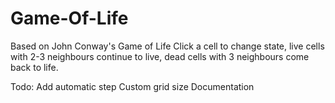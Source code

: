 # Game-Of-Life
Based on John Conway's Game of Life
Click a cell to change state, live cells with 2-3 neighbours continue to live, dead cells with 3 neighbours come back to life.

Todo:
Add automatic step
Custom grid size
Documentation
